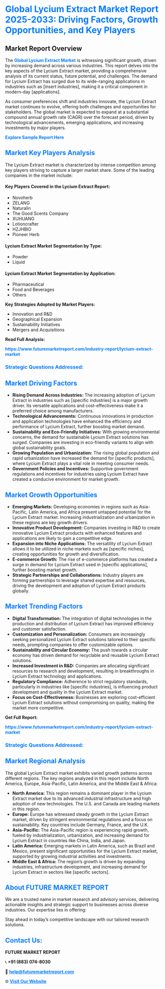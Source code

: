 <h1 style="color: #007BFF;">Global Lycium Extract Market Report 2025-2033: Driving Factors, Growth Opportunities, and Key Players</h1>

<section id="overview">
<h2>Market Report Overview</h2>
<p>The <a href="https://www.futuremarketreport.com/industry-report/lycium-extract-market" style="color: #007BFF; text-decoration: none;"><strong>Global Lycium Extract Market</strong></a> is witnessing significant growth, driven by increasing demand across various industries. This report delves into the key aspects of the Lycium Extract market, providing a comprehensive analysis of its current status, future potential, and challenges. The demand for Lycium Extract has surged due to its wide-ranging applications in industries such as [insert industries], making it a critical component in modern-day [applications].</p>
<p>As consumer preferences shift and industries innovate, the Lycium Extract market continues to evolve, offering both challenges and opportunities for stakeholders. The global market is expected to expand at a substantial compound annual growth rate (CAGR) over the forecast period, driven by technological advancements, emerging applications, and increasing investments by major players.</p>
</section>

<section id="overview">
<p><a href="https://www.futuremarketreport.com/request-sample/reportId=79712" style="color: #007BFF; text-decoration: none;"><strong>Explore Sample Report Here</strong></a></p>
</section>

<section id="key-players">
<h2 style="color: #007BFF;">Market Key Players Analysis</h2>
<p>The Lycium Extract market is characterized by intense competition among key players striving to capture a larger market share. Some of the leading companies in the market include:</p>
<h4>Key Players Covered in the Lycium Extract Report:</h4>
<ul><li>Novoherb</li><li>ZELANG</li><li>Naturalin</li><li>The Good Scents Company</li><li>XUHUANG</li><li>Lotioncrafter</li><li>HZJHBIO</li><li>Pioneer Herb</li></ul>
<h4>Lycium Extract Market Segmentation by Type:</h4>
<ul><li>Powder</li><li>Liquid</li></ul>

<h4>Lycium Extract Market Segmentation by Application:</h4>
<ul><li>Pharmaceutical</li><li>Food and Beverages</li><li>Others</li></ul>
<p><strong>Key Strategies Adopted by Market Players:</strong></p>
<ul>
<li>Innovation and R&D</li>
<li>Geographical Expansion</li>
<li>Sustainability Initiatives</li>
<li>Mergers and Acquisitions</li>
</ul>
</section>

<section>
<p><strong>Read Full Analysis: </strong></p><a href="https://www.futuremarketreport.com/industry-report/lycium-extract-market" style="color: #007BFF; text-decoration: none;"><strong>https://www.futuremarketreport.com/industry-report/lycium-extract-market</strong></a>
<h3 style="color: #007BFF;">Strategic Questions Addressed:</h3>
</section>

<section id="driving-factors">
<h2 style="color: #007BFF;">Market Driving Factors</h2>
<ul>
<li><strong>Rising Demand Across Industries:</strong> The increasing adoption of Lycium Extract in industries such as [specific industries] is a major growth driver. Its versatile applications and cost-effectiveness make it a preferred choice among manufacturers.</li>
<li><strong>Technological Advancements:</strong> Continuous innovations in production and application technologies have enhanced the efficiency and performance of Lycium Extract, further boosting market demand.</li>
<li><strong>Sustainability and Eco-Friendly Initiatives:</strong> With growing environmental concerns, the demand for sustainable Lycium Extract solutions has surged. Companies are investing in eco-friendly variants to align with global sustainability goals.</li>
<li><strong>Growing Population and Urbanization:</strong> The rising global population and rapid urbanization have increased the demand for [specific products], where Lycium Extract plays a vital role in meeting consumer needs.</li>
<li><strong>Government Policies and Incentives:</strong> Supportive government regulations and incentives for industries using Lycium Extract have created a conducive environment for market growth.</li>
</ul>
</section>

<section id="growth-opportunities">
<h2 style="color: #007BFF;">Market Growth Opportunities</h2>
<ul>
<li><strong>Emerging Markets:</strong> Developing economies in regions such as Asia-Pacific, Latin America, and Africa present untapped potential for the Lycium Extract market. Increasing industrialization and urbanization in these regions are key growth drivers.</li>
<li><strong>Innovative Product Development:</strong> Companies investing in R&D to create innovative Lycium Extract products with enhanced features and applications are likely to gain a competitive edge.</li>
<li><strong>Expansion into Niche Applications:</strong> The versatility of Lycium Extract allows it to be utilized in niche markets such as [specific niches], creating opportunities for growth and diversification.</li>
<li><strong>E-commerce Growth:</strong> The rise of e-commerce platforms has created a surge in demand for Lycium Extract used in [specific applications], further boosting market growth.</li>
<li><strong>Strategic Partnerships and Collaborations:</strong> Industry players are forming partnerships to leverage shared expertise and resources, driving the development and adoption of Lycium Extract products globally.</li>
</ul>
</section>

<section id="trending-factors">
<h2 style="color: #007BFF;">Market Trending Factors</h2>
<ul>
<li><strong>Digital Transformation:</strong> The integration of digital technologies in the production and distribution of Lycium Extract has improved efficiency and customer satisfaction.</li>
<li><strong>Customization and Personalization:</strong> Consumers are increasingly seeking personalized Lycium Extract solutions tailored to their specific needs, prompting companies to offer customizable options.</li>
<li><strong>Sustainability and Circular Economy:</strong> The push towards a circular economy has driven demand for recyclable and reusable Lycium Extract solutions.</li>
<li><strong>Increased Investment in R&D:</strong> Companies are allocating significant resources to research and development, resulting in breakthroughs in Lycium Extract technology and applications.</li>
<li><strong>Regulatory Compliance:</strong> Adherence to strict regulatory standards, particularly in industries like [specific industries], is influencing product development and quality in the Lycium Extract market.</li>
<li><strong>Focus on Cost-Effectiveness:</strong> Businesses are exploring cost-efficient Lycium Extract solutions without compromising on quality, making the market more competitive.</li>
</ul>
</section>

<section>
<p><strong>Get Full Report: </strong></p><a href="https://www.futuremarketreport.com/industry-report/lycium-extract-market" style="color: #007BFF; text-decoration: none;"><strong>https://www.futuremarketreport.com/industry-report/lycium-extract-market</strong></a>
<h3 style="color: #007BFF;">Strategic Questions Addressed:</h3>
</section>


<section id="regional-analysis">
<h2 style="color: #007BFF;">Market Regional Analysis</h2>
<p>The global Lycium Extract market exhibits varied growth patterns across different regions. The key regions analyzed in this report include North America, Europe, Asia-Pacific, Latin America, and the Middle East & Africa:</p>
<ul>
<li><strong>North America:</strong> This region remains a dominant player in the Lycium Extract market due to its advanced industrial infrastructure and high adoption of new technologies. The U.S. and Canada are leading markets in this region.</li>
<li><strong>Europe:</strong> Europe has witnessed steady growth in the Lycium Extract market, driven by stringent environmental regulations and a focus on sustainability. Key countries include Germany, France, and the U.K.</li>
<li><strong>Asia-Pacific:</strong> The Asia-Pacific region is experiencing rapid growth, fueled by industrialization, urbanization, and increasing demand for Lycium Extract in countries like China, India, and Japan.</li>
<li><strong>Latin America:</strong> Emerging markets in Latin America, such as Brazil and Mexico, present significant opportunities for the Lycium Extract market, supported by growing industrial activities and investments.</li>
<li><strong>Middle East & Africa:</strong> The region’s growth is driven by expanding industries, infrastructure development, and increasing demand for Lycium Extract in sectors like [specific sectors].</li>
</ul>
</section>

<footer>
<h2 style="color: #007BFF;">About FUTURE MARKET REPORT</h2>
<p>We are a trusted name in market research and advisory services, delivering actionable insights and strategic support to businesses across diverse industries. Our expertise lies in offering:</p>

<p>Stay ahead in today’s competitive landscape with our tailored research solutions.</p>

<h2 style="color: #007BFF;">Contact Us:</h2>
<p><strong>FUTURE MARKET REPORT</strong></p>
<p>📞 <strong>+91 (883) 074-8030</strong></p>
<p>📧 <strong><a href="mailto:help@futuremarketreport.com" style="color: #007BFF;">help@futuremarketreport.com</a></strong></p>
<p>🌐 <strong><a href="https://www.futuremarketreport.com/" style="color: #007BFF;">Visit Our Website</a></strong></p>
</footer>
